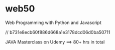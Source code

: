 # web50
Web Programming with Python and Javascript


// b731e8ecb60f886d668a1e3178dcd06d0ba50711

JAVA Masterclass on Udemy ==> 80+ hrs in total

